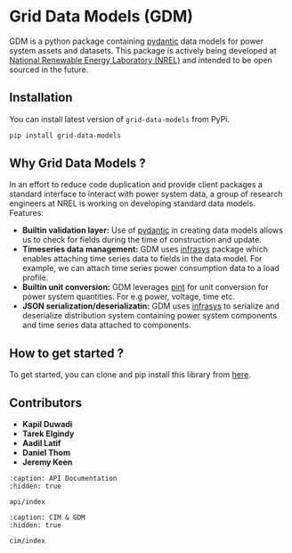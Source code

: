 # Grid Data Models (GDM)

GDM is a python package containing [pydantic](https://docs.pydantic.dev/latest/) data models for power system assets and datasets. This package is actively being developed at [National Renewable Energy Laboratory (NREL)](https://www.nrel.gov/) and intended to be open sourced in the future.

## Installation

You can install latest version of `grid-data-models` from PyPi.

```bash
pip install grid-data-models
```


## Why Grid Data Models ?

In an effort to reduce code duplication and provide client packages a standard interface to interact with power system data, a group of 
research engineers at NREL is working on developing standard data models. Features:

- **Builtin validation layer:** Use of [pydantic](https://docs.pydantic.dev/latest/) in creating data models allows us to check for fields during the time of construction and update.
- **Timeseries data management:** GDM uses [infrasys](https://github.nrel.gov/CADET/infrastructure_systems) package which enables attaching time series data to fields in the data model. For example, we can attach time series power consumption data to a load profile.
- **Builtin unit conversion:** GDM leverages [pint](https://pint.readthedocs.io/en/stable/) for unit conversion for power system quantities. For e.g power, voltage, time etc.
- **JSON serialization/deserializatin:** GDM uses [infrasys](https://github.nrel.gov/CADET/infrastructure_systems) to serialize and deserialize distribution system containing power system components and time series data attached to components.

## How to get started ?

To get started, you can clone and pip install this library from [here](https://github.nrel.gov/CADET/grid-data-models).


## Contributors

- **Kapil Duwadi**
- **Tarek Elgindy**
- **Aadil Latif**
- **Daniel Thom**
- **Jeremy Keen**


```{toctree}
:caption: API Documentation
:hidden: true

api/index
```

```{toctree}
:caption: CIM & GDM
:hidden: true

cim/index
```

